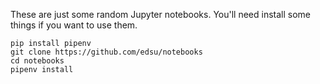 These are just some random Jupyter notebooks. You'll need install some things if you want to use them.

    pip install pipenv
    git clone https://github.com/edsu/notebooks
    cd notebooks
    pipenv install
